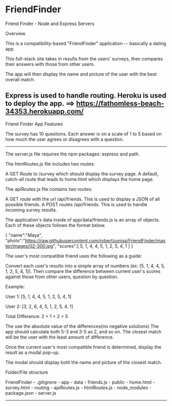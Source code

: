 # FriendFinder

Friend Finder - Node and Express Servers

Overview

This is a compatibility-based "FriendFinder" application -- basically a dating app. 

This full-stack site takes in results from the users' surveys, then compares their answers with those from other users. 

The app will then display the name and picture of the user with the best overall match.

Express is used to handle routing. 
Heroku is used to deploy the app. ==> https://fathomless-beach-34353.herokuapp.com/
----------------------------------------------------------------------------------------

Friend Finder App Features


The survey has 10 questions. 
Each answer is on a scale of 1 to 5 based on how much the user agrees or disagrees with a question.

----------------------------------------------------------------------------------------
The server.js file requires the npm packages: express and path.

The htmlRoutes.js file includes two routes:

A GET Route to /survey which should display the survey page.
A default, catch-all route that leads to home.html which displays the home page.



The apiRoutes.js file contains two routes:

A GET route with the url /api/friends. This is used to display a JSON of all possible friends.
A POST routes /api/friends. This is used to handle incoming survey results.

The application's data inside of app/data/friends.js is an array of objects. 
Each of these objects follows the format below.


{
  "name":"Maya",
  "photo":"https://raw.githubusercontent.com/robertzuniga/FriendFinder/master/images/02-300.jpg",
  "scores":[
      5,
      1,
      4,
      4,
      5,
      1,
      2,
      5,
      4,
      1
    ]
}

The user's most compatible friend uses the following as a guide:

Convert each user's results into a simple array of numbers (ex: [5, 1, 4, 4, 5, 1, 2, 5, 4, 1]).
Then compare the difference between current user's scores against those from other users, question by question. 


Example:


User 1: [5, 1, 4, 4, 5, 1, 2, 5, 4, 1]

User 2: [3, 2, 6, 4, 5, 1, 2, 5, 4, 1]

Total Difference: 2 + 1 + 2 = 5


The use the absolute value of the differences(no negative solutions) 
The app should calculate both 5-3 and 3-5 as 2, and so on.
The closest match will be the user with the least amount of difference.


Once  the current user's most compatible friend is determined, display the result as a modal pop-up.


The modal should display both the name and picture of the closest match.

Folder/File structure

  FriendFinder
    - .gitignore
    - app
      - data
        - friends.js
      - public
        - home.html
        - survey.html
      - routing
        - apiRoutes.js
        - htmlRoutes.js
    - node_modules
    - package.json
    - server.js

----------------------------------------------------------------------------------------